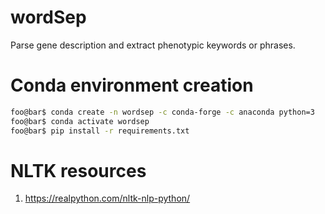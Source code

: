# wordSep
Parse gene description and extract phenotypic keywords or phrases.


# Conda environment creation
```bash
foo@bar$ conda create -n wordsep -c conda-forge -c anaconda python=3
foo@bar$ conda activate wordsep
foo@bar$ pip install -r requirements.txt
```


# NLTK resources
1. https://realpython.com/nltk-nlp-python/
